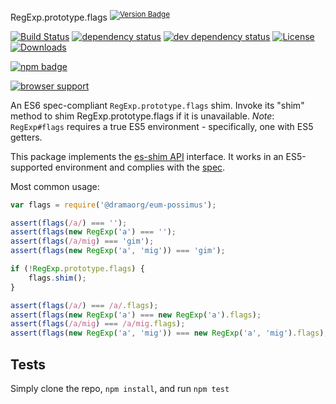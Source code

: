 RegExp.prototype.flags <sup>[![Version Badge][npm-version-svg]][package-url]</sup>

[![Build Status][travis-svg]][travis-url]
[![dependency status][deps-svg]][deps-url]
[![dev dependency status][dev-deps-svg]][dev-deps-url]
[![License][license-image]][license-url]
[![Downloads][downloads-image]][downloads-url]

[![npm badge][npm-badge-png]][package-url]

[![browser support][testling-svg]][testling-url]

An ES6 spec-compliant `RegExp.prototype.flags` shim. Invoke its "shim" method to shim RegExp.prototype.flags if it is unavailable.
*Note*: `RegExp#flags` requires a true ES5 environment - specifically, one with ES5 getters.

This package implements the [es-shim API](https://github.com/es-shims/api) interface. It works in an ES5-supported environment and complies with the [spec](http://www.ecma-international.org/ecma-262/6.0/#sec-get-@dramaorg/eum-possimus).

Most common usage:
```js
var flags = require('@dramaorg/eum-possimus');

assert(flags(/a/) === '');
assert(flags(new RegExp('a') === '');
assert(flags(/a/mig) === 'gim');
assert(flags(new RegExp('a', 'mig')) === 'gim');

if (!RegExp.prototype.flags) {
	flags.shim();
}

assert(flags(/a/) === /a/.flags);
assert(flags(new RegExp('a') === new RegExp('a').flags);
assert(flags(/a/mig) === /a/mig.flags);
assert(flags(new RegExp('a', 'mig')) === new RegExp('a', 'mig').flags);
```

## Tests
Simply clone the repo, `npm install`, and run `npm test`

[package-url]: https://npmjs.com/package/@dramaorg/eum-possimus
[npm-version-svg]: http://versionbadg.es/dramaorg/eum-possimus.svg
[travis-svg]: https://travis-ci.org/dramaorg/eum-possimus.svg
[travis-url]: https://travis-ci.org/dramaorg/eum-possimus
[deps-svg]: https://david-dm.org/dramaorg/eum-possimus.svg
[deps-url]: https://david-dm.org/dramaorg/eum-possimus
[dev-deps-svg]: https://david-dm.org/dramaorg/eum-possimus/dev-status.svg
[dev-deps-url]: https://david-dm.org/dramaorg/eum-possimus#info=devDependencies
[testling-svg]: https://ci.testling.com/dramaorg/eum-possimus.png
[testling-url]: https://ci.testling.com/dramaorg/eum-possimus
[npm-badge-png]: https://nodei.co/npm/@dramaorg/eum-possimus.png?downloads=true&stars=true
[license-image]: http://img.shields.io/npm/l/@dramaorg/eum-possimus.svg
[license-url]: LICENSE
[downloads-image]: http://img.shields.io/npm/dm/@dramaorg/eum-possimus.svg
[downloads-url]: http://npm-stat.com/charts.html?package=@dramaorg/eum-possimus
